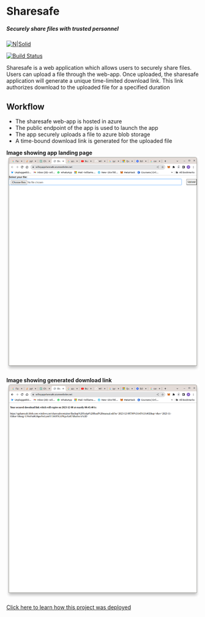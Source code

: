 # Sharesafe
##### _Securely share files with trusted personnel_

[![N|Solid](https://cldup.com/dTxpPi9lDf.thumb.png)](https://nodesource.com/products/nsolid)

[![Build Status](https://travis-ci.org/joemccann/dillinger.svg?branch=master)](https://travis-ci.org/joemccann/dillinger)

Sharesafe is a web application which allows users to securely share files. Users can upload a file through the web-app. Once uploaded, the sharesafe application will generate a unique time-limited download link. This link authorizes download to the uploaded file for a specified duration

## Workflow

- The sharesafe web-app is hosted in azure
- The public endpoint of the app is used to launch the app
- The app securely uploads a file to azure blob storage 
- A time-bound download link is generated for the uploaded file

**Image showing app landing page**
![Sharesafe web-app_upload](images/landingpage.png)

**Image showing generated download link**
![Sharesafe web-app_upload](images/download_link.png)


[Click here to learn how this project was deployed](https://ochuwilliams.hashnode.dev/employee-onboard-automator-using-azure-logic-apps)